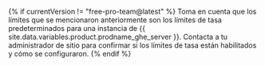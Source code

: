 {% if currentVersion != "free-pro-team@latest" %}
Toma en cuenta que los límites que se mencionaron anteriormente son los límites de tasa predeterminados para una instancia de {{ site.data.variables.product.prodname_ghe_server }}. Contacta a tu administrador de sitio para confirmar si los límites de tasa están habilitados y cómo se configuraron.
{% endif %}
